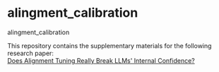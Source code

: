 # alingment_calibration
alingment_calibration

This repository contains the supplementary materials for the following research paper:  
[Does Alignment Tuning Really Break LLMs' Internal Confidence?](https://arxiv.org/abs/2409.00352)
